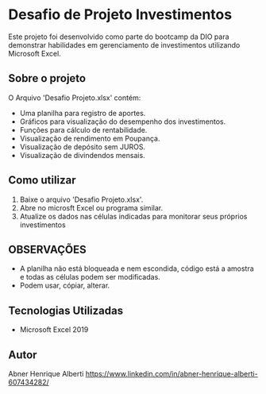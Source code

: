 # Desafio de Projeto Investimentos

Este projeto foi desenvolvido como parte do bootcamp da DIO para demonstrar habilidades em gerenciamento de investimentos utilizando Microsoft Excel.

## Sobre o projeto

O Arquivo 'Desafio Projeto.xlsx' contém:
* Uma planilha para registro de aportes.
* Gráficos para visualização do desempenho dos investimentos.
* Funções para cálculo de rentabilidade.
* Visualização de rendimento em Poupança.
* Visualização de depósito sem JUROS.
* Visualização de divindendos mensais.

## Como utilizar
1. Baixe o arquivo 'Desafio Projeto.xlsx'.
2. Abre no microsft Excel ou programa similar.
3. Atualize os dados nas células indicadas para monitorar seus próprios investimentos

## OBSERVAÇÕES 
* A planilha não está bloqueada e nem escondida, código está a amostra e todas as células podem ser modificadas.
* Podem usar, cópiar, alterar.

## Tecnologias Utilizadas

* Microsoft Excel 2019

## Autor
Abner Henrique Alberti
https://www.linkedin.com/in/abner-henrique-alberti-607434282/
